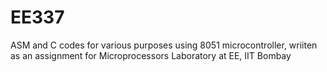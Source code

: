 # EE337
ASM and C codes for various purposes using 8051 microcontroller, wriiten as an assignment for Microprocessors Laboratory at EE, IIT Bombay
